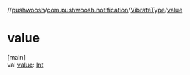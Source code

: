 //[pushwoosh](../../../index.md)/[com.pushwoosh.notification](../index.md)/[VibrateType](index.md)/[value](value.md)

# value

[main]\
val [value](value.md): [Int](https://kotlinlang.org/api/latest/jvm/stdlib/kotlin-stdlib/kotlin/-int/index.html)
